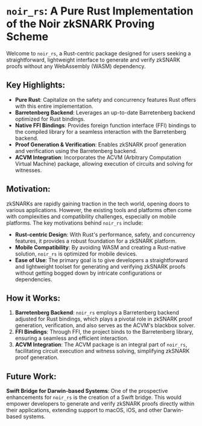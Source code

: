 # `noir_rs`: A Pure Rust Implementation of the Noir zkSNARK Proving Scheme

Welcome to `noir_rs`, a Rust-centric package designed for users seeking a straightforward, lightweight interface to generate and verify zkSNARK proofs without any WebAssembly (WASM) dependency.

## Key Highlights:
- **Pure Rust**: Capitalize on the safety and concurrency features Rust offers with this entire implementation.
- **Barretenberg Backend**: Leverages an up-to-date Barretenberg backend optimized for Rust bindings.
- **Native FFI Bindings**: Provides foreign function interface (FFI) bindings to the compiled library for a seamless interaction with the Barretenberg backend.
- **Proof Generation & Verification**: Enables zkSNARK proof generation and verification using the Barretenberg backend.
- **ACVM Integration**: Incorporates the ACVM (Arbitrary Computation Virtual Machine) package, allowing execution of circuits and solving for witnesses.

## Motivation:

zkSNARKs are rapidly gaining traction in the tech world, opening doors to various applications. However, the existing tools and platforms often come with complexities and compatibility challenges, especially on mobile platforms. The key motivations behind `noir_rs` include:

- **Rust-centric Design**: With Rust's performance, safety, and concurrency features, it provides a robust foundation for a zkSNARK platform.
- **Mobile Compatibility**: By avoiding WASM and creating a Rust-native solution, `noir_rs` is optimized for mobile devices.
- **Ease of Use**: The primary goal is to give developers a straightforward and lightweight toolset for generating and verifying zkSNARK proofs without getting bogged down by intricate configurations or dependencies.

## How it Works:

1. **Barretenberg Backend**: `noir_rs` employs a Barretenberg backend adjusted for Rust bindings, which plays a pivotal role in zkSNARK proof generation, verification, and also serves as the ACVM's blackbox solver.
2. **FFI Bindings**: Through FFI, the project binds to the Barretenberg library, ensuring a seamless and efficient interaction.
3. **ACVM Integration**: The ACVM package is an integral part of `noir_rs`, facilitating circuit execution and witness solving, simplifying zkSNARK proof generation.

## Future Work:

**Swift Bridge for Darwin-based Systems**: One of the prospective enhancements for `noir_rs` is the creation of a Swift bridge. This would empower developers to generate and verify zkSNARK proofs directly within their applications, extending support to macOS, iOS, and other Darwin-based systems.